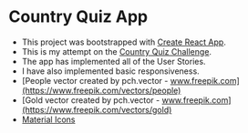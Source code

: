 # Country Quiz App

* This project was bootstrapped with [Create React App](https://github.com/facebook/create-react-app).
* This is my attempt on the [Country Quiz Challenge](https://devchallenges.io/challenges/Bu3G2irnaXmfwQ8sZkw8). 
* The app has implemented all of the User Stories.
* I have also implemented basic responsiveness.
* [People vector created by pch.vector - www.freepik.com](https://www.freepik.com/vectors/people)
* [Gold vector created by pch.vector - www.freepik.com](https://www.freepik.com/vectors/gold)
* [Material Icons](https://fonts.google.com/icons)
